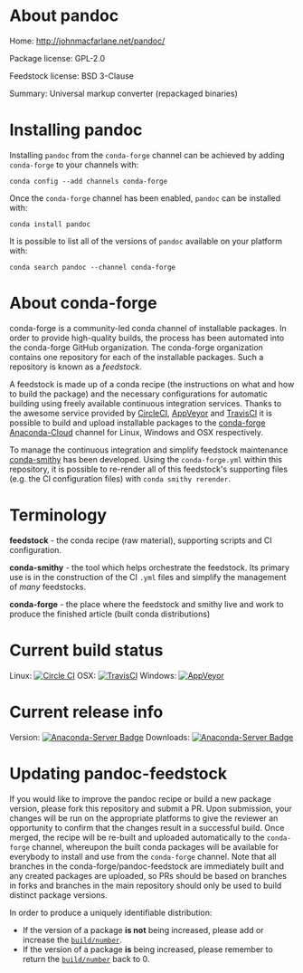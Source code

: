 About pandoc
============

Home: http://johnmacfarlane.net/pandoc/

Package license: GPL-2.0

Feedstock license: BSD 3-Clause

Summary: Universal markup converter (repackaged binaries)



Installing pandoc
=================

Installing `pandoc` from the `conda-forge` channel can be achieved by adding `conda-forge` to your channels with:

```
conda config --add channels conda-forge
```

Once the `conda-forge` channel has been enabled, `pandoc` can be installed with:

```
conda install pandoc
```

It is possible to list all of the versions of `pandoc` available on your platform with:

```
conda search pandoc --channel conda-forge
```



About conda-forge
=================

conda-forge is a community-led conda channel of installable packages.
In order to provide high-quality builds, the process has been automated into the
conda-forge GitHub organization. The conda-forge organization contains one repository
for each of the installable packages. Such a repository is known as a *feedstock*.

A feedstock is made up of a conda recipe (the instructions on what and how to build
the package) and the necessary configurations for automatic building using freely
available continuous integration services. Thanks to the awesome service provided by
[CircleCI](https://circleci.com/), [AppVeyor](http://www.appveyor.com/)
and [TravisCI](https://travis-ci.org/) it is possible to build and upload installable
packages to the [conda-forge](https://anaconda.org/conda-forge)
[Anaconda-Cloud](http://docs.anaconda.org/) channel for Linux, Windows and OSX respectively.

To manage the continuous integration and simplify feedstock maintenance
[conda-smithy](http://github.com/conda-forge/conda-smithy) has been developed.
Using the ``conda-forge.yml`` within this repository, it is possible to re-render all of
this feedstock's supporting files (e.g. the CI configuration files) with ``conda smithy rerender``.


Terminology
===========

**feedstock** - the conda recipe (raw material), supporting scripts and CI configuration.

**conda-smithy** - the tool which helps orchestrate the feedstock.
                   Its primary use is in the construction of the CI ``.yml`` files
                   and simplify the management of *many* feedstocks.

**conda-forge** - the place where the feedstock and smithy live and work to
                  produce the finished article (built conda distributions)

Current build status
====================

Linux: [![Circle CI](https://circleci.com/gh/conda-forge/pandoc-feedstock.svg?style=shield)](https://circleci.com/gh/conda-forge/pandoc-feedstock)
OSX: [![TravisCI](https://travis-ci.org/conda-forge/pandoc-feedstock.svg?branch=master)](https://travis-ci.org/conda-forge/pandoc-feedstock)
Windows: [![AppVeyor](https://ci.appveyor.com/api/projects/status/github/conda-forge/pandoc-feedstock?svg=True)](https://ci.appveyor.com/project/conda-forge/pandoc-feedstock/branch/master)

Current release info
====================
Version: [![Anaconda-Server Badge](https://anaconda.org/conda-forge/pandoc/badges/version.svg)](https://anaconda.org/conda-forge/pandoc)
Downloads: [![Anaconda-Server Badge](https://anaconda.org/conda-forge/pandoc/badges/downloads.svg)](https://anaconda.org/conda-forge/pandoc)


Updating pandoc-feedstock
=========================

If you would like to improve the pandoc recipe or build a new
package version, please fork this repository and submit a PR. Upon submission,
your changes will be run on the appropriate platforms to give the reviewer an
opportunity to confirm that the changes result in a successful build. Once
merged, the recipe will be re-built and uploaded automatically to the
`conda-forge` channel, whereupon the built conda packages will be available for
everybody to install and use from the `conda-forge` channel.
Note that all branches in the conda-forge/pandoc-feedstock are
immediately built and any created packages are uploaded, so PRs should be based
on branches in forks and branches in the main repository should only be used to
build distinct package versions.

In order to produce a uniquely identifiable distribution:
 * If the version of a package **is not** being increased, please add or increase
   the [``build/number``](http://conda.pydata.org/docs/building/meta-yaml.html#build-number-and-string).
 * If the version of a package **is** being increased, please remember to return
   the [``build/number``](http://conda.pydata.org/docs/building/meta-yaml.html#build-number-and-string)
   back to 0.
